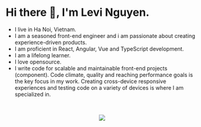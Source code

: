 # Hi there 👋, I'm Levi Nguyen.
- I live in Ha Noi, Vietnam.
-  I am a seasoned front-end engineer and i am passionate about creating experience-driven products. 
-  I am proficient in React, Angular, Vue and TypeScript development.
- I am a lifelong learner.
- I love opensource.
- I write code for scalable and maintainable front-end projects (component). Code climate, quality and reaching performance goals is the key focus in my work. Creating cross-device responsive experiences and testing code on a variety of devices is where I am specialized in.

<br/>

<p align="center">
    <img src="https://skillicons.dev/icons?i=js,ts,css,html,react,nextjs,angular,nodejs,graphql,apollo,mongodb,docker,linux,jest,firebase,figma,aws&perline=9" />
</p>




